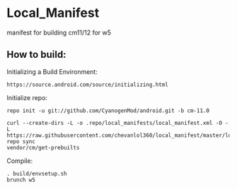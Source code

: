 Local_Manifest
==============

manifest for building cm11/12 for w5


How to build:
-------------

Initializing a Build Environment:

    https://source.android.com/source/initializing.html

Initialize repo:

    repo init -u git://github.com/CyanogenMod/android.git -b cm-11.0

    curl --create-dirs -L -o .repo/local_manifests/local_manifest.xml -O -L https://raw.githubusercontent.com/chevanlol360/local_manifest/master/local_manifest.xml
    repo sync
    vendor/cm/get-prebuilts

Compile:

    . build/envsetup.sh
    brunch w5
